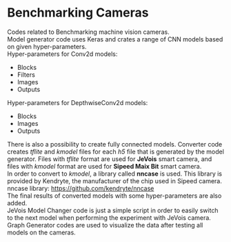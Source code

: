 # Benchmarking Cameras
Codes related to Benchmarking machine vision cameras. <br />
Model generator code uses Keras and crates a range of CNN models based on given hyper-parameters. <br />
Hyper-parameters for Conv2d models:
* Blocks
* Filters
* Images
* Outputs

Hyper-parameters for DepthwiseConv2d models:
* Blocks
* Images
* Outputs

There is also a possibility to create fully connected models.
Converter code creates *tflite* and *kmodel* files for each *h5* file that is generated by the model generator. Files with *tflite* format are used for **JeVois** smart camera, and files with *kmodel* format are used for **Sipeed Maix Bit** smart camera. <br />
In order to convert to *kmodel*, a library called **nncase** is used. This library is provided by Kendryte, the manufacturer of the chip used in Sipeed camera. <br />
nncase library: https://github.com/kendryte/nncase <br />
The final results of converted models with some hyper-parameters are also added. <br />
JeVois Model Changer code is just a simple script in order to easily switch to the next model when performing the experiment with JeVois camera. <br />
Graph Generator codes are used to visualize the data after testing all models on the cameras. 
